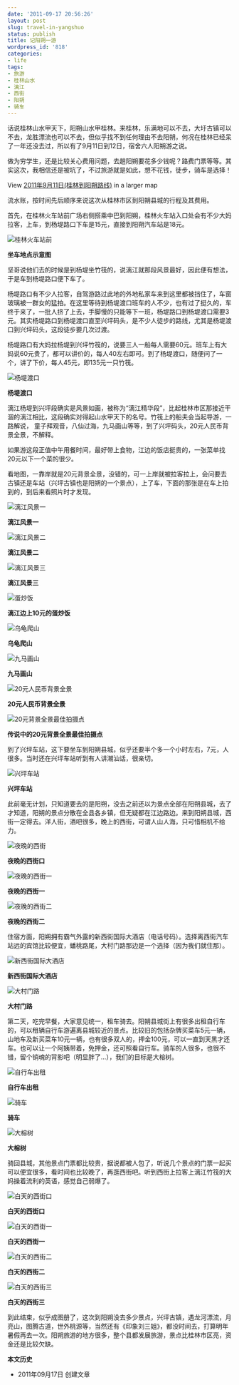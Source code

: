 ```yaml
---
date: '2011-09-17 20:56:26'
layout: post
slug: travel-in-yangshuo
status: publish
title: 记阳朔一游
wordpress_id: '818'
categories:
- life
tags:
- 旅游
- 桂林山水
- 漓江
- 西街
- 阳朔
- 骑车
---
```


话说桂林山水甲天下，阳朔山水甲桂林。来桂林，乐满地可以不去，大圩古镇可以不去，龙胜漂流也可以不去，但似乎找不到任何理由不去阳朔，何况在桂林已经呆了一年还没去过，所以有了9月11日到12日，宿舍六人阳朔游之说。

做为穷学生，还是比较关心费用问题，去趟阳朔要花多少钱呢？路费门票等等。其实这次，我相信还是被坑了，不过旅游就是如此，想不花钱，徒步，骑车是选择！

View [2011年9月11日(桂林到阳朔路线)](http://ditu.google.com/maps/ms?msa=0&msid=203176056751949258154.0004acd071a52e3cb2c73&brcurrent=3,0x36a475ab2a69c4f5:0xf379417adc286a74,0,0x36a4f43675215133:0xff86c1191d704ae1%3B5,0,0&ie=UTF8&t=h&vpsrc=0&ll=25.010951,110.43045&spn=0.597364,0.877533&z=10&source=embed) in a larger map

流水账，按时间先后顺序来说这次从桂林市区到阳朔县城的行程及其费用。

首先，在桂林火车站前广场右侧搭乘中巴到阳朔，桂林火车站入口处会有不少大妈拉客，上车，到杨堤路口下车是15元，直接到阳朔汽车站是18元。

![桂林火车站前](http://i951.photobucket.com/albums/ad353/Fooleap/Blog/Fooleap/travel-in-yangshuo/train-station.jpg)

**坐车地点示意图**

坚哥说他们去的时候是到杨堤坐竹筏的，说漓江就那段风景最好，因此便有想法，于是车到杨堤路口便下车了。

杨堤路口有不少人拉客，自驾游路过此地的外地私家车来到这里都被挡住了，车窗玻璃被一群女的猛拍。在这里等待到杨堤渡口班车的人不少，也有过了挺久的，车终于来了，一批人挤了上去，手脚慢的只能等下一班，杨堤路口到杨堤渡口需要3元。其实杨堤路口到杨堤渡口直至兴坪码头，是不少人徒步的路线，尤其是杨堤渡口到兴坪码头，这段徒步要几次过渡。

杨堤路口有大妈拉杨堤到兴坪竹筏的，说要三人一船每人需要60元。班车上有大妈说60元贵了，都可以讲价的，每人40左右即可。到了杨堤渡口，随便问了一个，讲了下价，每人45元，即135元一只竹筏。

![杨堤渡口](http://i951.photobucket.com/albums/ad353/Fooleap/Blog/Fooleap/travel-in-yangshuo/Yangdi-ferry.jpg)

**杨堤渡口**

漓江杨堤到兴坪段确实是风景如画，被称为“漓江精华段”，比起桂林市区那接近干涸的漓江相比，这段确实对得起山水甲天下的名号。竹筏上的船夫会当起导游，一路解说， 童子拜观音，八仙过海，九马画山等等，到了兴坪码头，20元人民币背景全景，不解释。

如果游这段正值中午用餐时间，最好带上食物，江边的饭店挺贵的，一张菜单找20元以下一个菜的很少。

看地图，一靠岸就是20元背景全景，没错的，可一上岸就被拉客拉上，会问要去古镇还是车站（兴坪古镇也是阳朔的一个景点），上了车，下面的那张是在车上拍到的，到后来看照片时才发现。

![漓江风景一](http://i951.photobucket.com/albums/ad353/Fooleap/Blog/Fooleap/travel-in-yangshuo/LiRiver1.jpg)

**漓江风景一**

![漓江风景二](http://i951.photobucket.com/albums/ad353/Fooleap/Blog/Fooleap/travel-in-yangshuo/LiRiver2.jpg)

**漓江风景二**

![漓江风景三](http://i951.photobucket.com/albums/ad353/Fooleap/Blog/Fooleap/travel-in-yangshuo/LiRiver3.jpg)

**漓江风景三**

![蛋炒饭](http://i951.photobucket.com/albums/ad353/Fooleap/Blog/Fooleap/travel-in-yangshuo/egg-fried-rice.jpg)

**漓江边上10元的蛋炒饭**

![乌龟爬山](http://i951.photobucket.com/albums/ad353/Fooleap/Blog/Fooleap/travel-in-yangshuo/turtle-climbing.jpg)

**乌龟爬山**

![九马画山](http://i951.photobucket.com/albums/ad353/Fooleap/Blog/Fooleap/travel-in-yangshuo/9-horses-in-mountains.jpg)

**九马画山**

![20元人民币背景全景](http://i951.photobucket.com/albums/ad353/Fooleap/Blog/Fooleap/travel-in-yangshuo/20yuan.jpg)

**20元人民币背景全景**

![20元背景全景最佳拍摄点](http://i951.photobucket.com/albums/ad353/Fooleap/Blog/Fooleap/travel-in-yangshuo/best-shooting-for-20yuan.jpg)

**传说中的20元背景全景最佳拍摄点**

到了兴坪车站，这下要坐车到阳朔县城，似乎还要半个多一个小时左右，7元，人很多。当时还在兴坪车站听到有人讲潮汕话，很亲切。

![兴坪车站](http://i951.photobucket.com/albums/ad353/Fooleap/Blog/Fooleap/travel-in-yangshuo/Xingping-station.jpg)

**兴坪车站**

此前毫无计划，只知道要去的是阳朔，没去之前还以为景点全部在阳朔县城，去了才知道，阳朔的景点分散在全县各乡镇，但无疑都在江边路边。来到阳朔县城，西街一定得去。洋人街，酒吧很多，晚上的西街，可谓人山人海，只可惜相机不给力。

![夜晚的西街](http://i951.photobucket.com/albums/ad353/Fooleap/Blog/Fooleap/travel-in-yangshuo/west-port-on-night.jpg)

**夜晚的西街口**

![夜晚的西街一](http://i951.photobucket.com/albums/ad353/Fooleap/Blog/Fooleap/travel-in-yangshuo/west-street-on-night1.jpg)

**夜晚的西街一**

![夜晚的西街二](http://i951.photobucket.com/albums/ad353/Fooleap/Blog/Fooleap/travel-in-yangshuo/west-street-on-night2.jpg)

**夜晚的西街二**

住宿方面，阳朔拥有霸气外露的新西街国际大酒店（电话号码）。选择离西街汽车站远的宾馆比较便宜，蟠桃路尾，大村门路那边是一个选择（因为我们就住那）。

![新西街国际大酒店](http://i951.photobucket.com/albums/ad353/Fooleap/Blog/Fooleap/travel-in-yangshuo/nwshotel.jpg)

**新西街国际大酒店**

![大村门路](http://i951.photobucket.com/albums/ad353/Fooleap/Blog/Fooleap/travel-in-yangshuo/dacunmen-load.jpg)

**大村门路**

第二天，吃完早餐，大家意见统一，租车骑去。阳朔县城街上有很多出租自行车的，可以租辆自行车游遍离县城较近的景点。比较旧的包括杂牌买菜车5元一辆，山地车及新买菜车10元一辆，也有很多双人的，押金100元，可以一直到天黑才还车。也可以让一个阿姨带着，免押金，还可照看自行车。骑车的人很多，也很不错，留个销魂的背影吧（明显胖了...），我们的目标是大榕树。

![自行车出租](http://i951.photobucket.com/albums/ad353/Fooleap/Blog/Fooleap/travel-in-yangshuo/bicycle-rent.jpg)

**自行车出租**

![骑车](http://i951.photobucket.com/albums/ad353/Fooleap/Blog/Fooleap/travel-in-yangshuo/cycle.jpg)

**骑车**

![大榕树](http://i951.photobucket.com/albums/ad353/Fooleap/Blog/Fooleap/travel-in-yangshuo/banyan.jpg)

**大榕树**

骑回县城，其他景点门票都比较贵，据说都被人包了，听说几个景点的门票一起买可以便宜很多，看时间也比较晚了，再逛西街吧。听到西街上拉客上漓江竹筏的大妈操着流利的英语，感觉自己弱爆了。

![白天的西街口](http://i951.photobucket.com/albums/ad353/Fooleap/Blog/Fooleap/travel-in-yangshuo/west-port.jpg)

**白天的西街口**

![白天的西街一](http://i951.photobucket.com/albums/ad353/Fooleap/Blog/Fooleap/travel-in-yangshuo/west-street1.jpg)

**白天的西街一**

![白天的西街二](http://i951.photobucket.com/albums/ad353/Fooleap/Blog/Fooleap/travel-in-yangshuo/west-street2.jpg)

**白天的西街二**

![白天的西街三](http://i951.photobucket.com/albums/ad353/Fooleap/Blog/Fooleap/travel-in-yangshuo/west-street3.jpg)

**白天的西街三**

到此结束，似乎成图册了，这次到阳朔没去多少景点，兴坪古镇，遇龙河漂流，月亮山，图腾古道，世外桃源等，当然还有《印象刘三姐》，都没时间去，打算明年暑假再去一次。阳朔旅游的地方很多，整个县都发展旅游，景点比桂林市区亮，资金还是比较欠缺。

**本文历史**

* 2011年09月17日  创建文章
